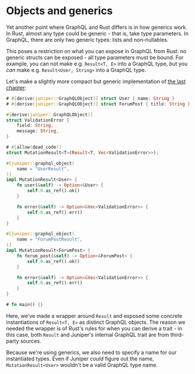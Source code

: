 # Objects and generics

Yet another point where GraphQL and Rust differs is in how generics work. In
Rust, almost any type could be generic - that is, take type parameters. In
GraphQL, there are only two generic types: lists and non-nullables.

This poses a restriction on what you can expose in GraphQL from Rust: no generic
structs can be exposed - all type parameters must be bound. For example, you can
not make e.g. `Result<T, E>` into a GraphQL type, but you _can_ make e.g.
`Result<User, String>` into a GraphQL type.

Let's make a slightly more compact but generic implementation of [the last
chapter](non_struct_objects.md):

```rust
# #[derive(juniper::GraphQLObject)] struct User { name: String }
# #[derive(juniper::GraphQLObject)] struct ForumPost { title: String }

#[derive(juniper::GraphQLObject)]
struct ValidationError {
    field: String,
    message: String,
}

# #[allow(dead_code)]
struct MutationResult<T>(Result<T, Vec<ValidationError>>);

#[juniper::graphql_object(
    name = "UserResult",
)]
impl MutationResult<User> {
    fn user(&self) -> Option<&User> {
        self.0.as_ref().ok()
    }

    fn error(&self) -> Option<&Vec<ValidationError>> {
        self.0.as_ref().err()
    }
}

#[juniper::graphql_object(
    name = "ForumPostResult",
)]
impl MutationResult<ForumPost> {
    fn forum_post(&self) -> Option<&ForumPost> {
        self.0.as_ref().ok()
    }

    fn error(&self) -> Option<&Vec<ValidationError>> {
        self.0.as_ref().err()
    }
}

# fn main() {}
```

Here, we've made a wrapper around `Result` and exposed some concrete
instantiations of `Result<T, E>` as distinct GraphQL objects. The reason we
needed the wrapper is of Rust's rules for when you can derive a trait - in this
case, both `Result` and Juniper's internal GraphQL trait are from third-party
sources.

Because we're using generics, we also need to specify a name for our
instantiated types. Even if Juniper _could_ figure out the name,
`MutationResult<User>` wouldn't be a valid GraphQL type name.
